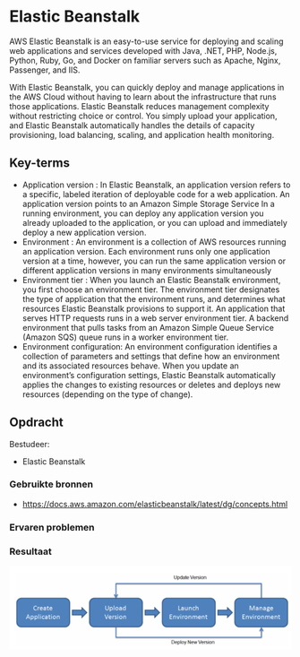 # Elastic Beanstalk
AWS Elastic Beanstalk is an easy-to-use service for deploying and scaling web applications and services developed with Java, .NET, PHP, Node.js, Python, Ruby, Go, and Docker on familiar servers such as Apache, Nginx, Passenger, and IIS.

With Elastic Beanstalk, you can quickly deploy and manage applications in the AWS Cloud without having to learn about the infrastructure that runs those applications. Elastic Beanstalk reduces management complexity without restricting choice or control. You simply upload your application, and Elastic Beanstalk automatically handles the details of capacity provisioning, load balancing, scaling, and application health monitoring.
## Key-terms
- Application version : 
In Elastic Beanstalk, an application version refers to a specific, labeled iteration of deployable code for a web application. An application version points to an Amazon Simple Storage Service 
In a running environment, you can deploy any application version you already uploaded to the application, or you can upload and immediately deploy a new application version. 
- Environment : 
An environment is a collection of AWS resources running an application version. Each environment runs only one application version at a time, however, you can run the same application version or different application versions in many environments simultaneously
- Environment tier : 
When you launch an Elastic Beanstalk environment, you first choose an environment tier. The environment tier designates the type of application that the environment runs, and determines what resources Elastic Beanstalk provisions to support it. An application that serves HTTP requests runs in a web server environment tier. A backend environment that pulls tasks from an Amazon Simple Queue Service (Amazon SQS) queue runs in a worker environment tier.
- Environment configuration: 
An environment configuration identifies a collection of parameters and settings that define how an environment and its associated resources behave. When you update an environment’s configuration settings, Elastic Beanstalk automatically applies the changes to existing resources or deletes and deploys new resources (depending on the type of change).


## Opdracht
Bestudeer:

- Elastic Beanstalk

### Gebruikte bronnen
- https://docs.aws.amazon.com/elasticbeanstalk/latest/dg/concepts.html

### Ervaren problemen

### Resultaat
![alt_text](https://github.com/techgrounds/cloud-6-repo-rupaliBC/blob/main/00_includes/ElasticBeanStalk.png)


